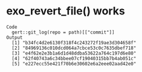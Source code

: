 # exo_revert_file() works

    Code
      gert::git_log(repo = path)[["commit"]]
    Output
      [1] "b34fc4d2e6130f318f4c243272f19ae3d304658f"
      [2] "84969136c010dcd064a7cbce53c0c7635dbef718"
      [3] "e4f62e2e3b1a6d1d48ddba53622a764c197d6e80"
      [4] "62f40743a6c34bbee07cf19040315bb7b4ab051c"
      [5] "e227ecc55e421f70b6e30602e6a2eee02aad42e0"


